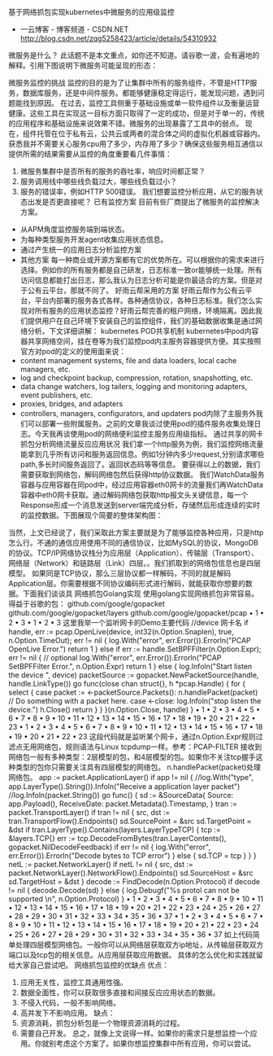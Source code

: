 


基于网络抓包实现kubernetes中微服务的应用级监控
 - 一云博客 - 博客频道 - CSDN.NET 
http://blog.csdn.net/zqg5258423/article/details/54310932


微服务是什么？
此话题不是本文重点，如你还不知道。请谷歌一波，会有遍地的解释。引用下图说明下微服务可能呈现的形态： 
 
微服务监控的挑战
监控的目的是为了让集群中所有的服务组件，不管是HTTP服务，数据库服务，还是中间件服务。都能够健康稳定得运行，能发现问题，遇到问题能找到原因。 
在过去，监控工具侧重于基础设施或单一软件组件以及衡量运营健康。这些工具在实现这一目标方面只取得了一定的成功，但是对于单一的，传统的应用程序和基础设施来说效果不错。微服务的出现暴露了工具中的弱点。 
现在，组件托管在位于私有云，公共云或两者的混合体之间的虚拟化机器或容器内。获悉我并不需要关心服务cpu用了多少，内存用了多少？确保这些服务相互通信以提供所需的结果需要从监控的角度重要看几件事情： 
1. 微服务集群中是否所有的服务的吞吐率，响应时间都正常？ 
2. 服务调用线中哪些线负载过大，哪些线负载过小？ 
3. 服务的错误率，例如HTTP 500错误。
我们想要监控分析应用，从它的服务状态出发是否更直接呢？
已有监控方案
目前有些厂商提出了微服务的监控解决方案。 
* 从APM角度监控服务端到端状态。 
* 为每种类型服务开发agent收集应用状态信息。 
* 通过产生统一的应用日志分析监控方案 
* 其他方案
每一种商业或开源方案都有它的优势所在。可以根据你的需求来进行选择。例如你的所有服务都是自己研发，日志标准一致or能够统一处理。所有访问信息都能打出日志，那么我认为日志分析可能是你最适合的方案。但是对于公有云平台，那就不同了。
好雨云帮采用的方案
好雨云帮作为公有云平台，平台内部署的服务各式各样。各种通信协议，各种日志标准。我们怎么实现对所有服务的应用状态监控？好雨云帮完善的租户网络，环境隔离。因此我们提供用户在自己环境下安装自己的监控组件，我们的基础数据收集是通过网络分析。下文详细讲解：
kubernetes POD共享机制
kubernetes中pod内容器共享网络空间，挂在卷等为我们监控pod内主服务容器提供方便。其实按照官方对pod的定义的使用面来说：
* content management systems, file and data loaders, local cache managers, etc.
* log and checkpoint backup, compression, rotation, snapshotting, etc.
* data change watchers, log tailers, logging and monitoring adapters, event publishers, etc.
* proxies, bridges, and adapters
* controllers, managers, configurators, and updaters
pod内除了主服务外我们可以部署一些附属服务。之前的文章我谈过使用pod的插件服务收集处理日志。今天我再谈使用pod的网络便利监控主服务应用级指标。
通过共享的网卡抓包分析网络流量反应应用状况
我们拿一个http服务为例，我们监控网络流量能拿到几乎所有访问和服务返回信息。例如1分钟内多少request,分别请求哪些path,多长时间服务返回了。返回状态码等等信息。 
要获得以上的数据，我们需要获取到网络包，解码网络包然后获得http协议数据。 
我们WatchData服务容器与应用容器在同pod中，经过应用容器eth0网卡的流量我们再WatchData容器中eth0网卡获取。通过解码网络包获取http报文头关键信息，每一个Response形成一个消息发送到server端完成分析，存储然后形成连续的实时的监控数据。下图展现个简要的整体架构图： 
  
当然，上文已经说了，我们采取此方案主要就是为了能够监控各种应用，只是http怎么行。不通的通信应用使用不同的通信协议，比如MySQL的协议，MongoDB的协议。TCP/IP网络协议栈分为应用层（Application）、传输层（Transport）、网络层（Network）和链路层（Link）四层。。我们抓取到的网络包信息也是四层模型。 
如果同是TCP协议，那么三层协议都一样解码，不同的就是解码Application层。你需要根据不同协议编码形式进行解码，就能获取你想要的数据。下面我们谈谈具
网络抓包Golang实现
使用golang实现网络抓包非常容易。得益于谷歌的包：
github.com/google/gopacket
github.com/google/gopacket/layers
github.com/google/gopacket/pcap
•	1
•	2
•	3
•	1
•	2
•	3
这里我举一个监听网卡的Demo主要代码
//device 网卡名
if handle, err := pcap.OpenLive(device, int32(n.Option.Snaplen), true, n.Option.TimeOut); err != nil {
            log.With("error", err.Error()).Errorln("PCAP OpenLive Error.")
            return 1
        } else if err := handle.SetBPFFilter(n.Option.Expr); err != nil { // optional
            log.With("error", err.Error()).Errorln("PCAP SetBPFFilter Error.", n.Option.Expr)
            return 1
        } else {
            log.Infoln("Start listen the device ", device)
            packetSource := gopacket.NewPacketSource(handle, handle.LinkType())
            go func(close chan struct{}, h *pcap.Handle) {
                for {
                    select {
                    case packet := <-packetSource.Packets():
                        n.handlePacket(packet) // Do something with a packet here.
                    case <-close:
                        log.Infoln("stop listen the device.")
                        h.Close()
                        return
                    }
                }
            }(n.Option.Close, handle)
        }
•	1
•	2
•	3
•	4
•	5
•	6
•	7
•	8
•	9
•	10
•	11
•	12
•	13
•	14
•	15
•	16
•	17
•	18
•	19
•	20
•	21
•	22
•	23
•	1
•	2
•	3
•	4
•	5
•	6
•	7
•	8
•	9
•	10
•	11
•	12
•	13
•	14
•	15
•	16
•	17
•	18
•	19
•	20
•	21
•	22
•	23
这段代码就是监听某个网卡，通过n.Option.Expr规则过滤点无用网络包，规则语法与Linux tcpdump一样。参考：PCAP-FILTER 
接收到网络包一般有多种类型：2层模型的包，和4层模型的包。如果你不关注tcp握手这种类型的包你只需要关注具有四层模型的网络包。 
n.handlePacket(packet)处理网络包。
app := packet.ApplicationLayer()
    if app != nil {
        //log.With("type", app.LayerType().String()).Infoln("Receive a application layer packet")
        //log.Infoln(packet.String())
        go func() {
            sd := &SourceData{
                Source:      app.Payload(),
                ReceiveDate: packet.Metadata().Timestamp,
            }
            tran := packet.TransportLayer()
            if tran != nil {
                src, dst := tran.TransportFlow().Endpoints()
                sd.SourcePoint = &src
                sd.TargetPoint = &dst
                if tran.LayerType().Contains(layers.LayerTypeTCP) {
                    tcp := &layers.TCP{}
                    err := tcp.DecodeFromBytes(tran.LayerContents(), gopacket.NilDecodeFeedback)
                    if err != nil {
                        log.With("error", err.Error()).Errorln("Decode bytes to TCP error")
                    } else {
                        sd.TCP = tcp
                    }
                }
            }
            netL := packet.NetworkLayer()
            if netL != nil {
                src, dst := packet.NetworkLayer().NetworkFlow().Endpoints()
                sd.SourceHost = &src
                sd.TargetHost = &dst
            }
            decode := FindDecode(n.Option.Protocol)
            if decode != nil {
                decode.Decode(sd)
            } else {
                log.Debugf("%s protol can not be supported \n", n.Option.Protocol)
            }
•	1
•	2
•	3
•	4
•	5
•	6
•	7
•	8
•	9
•	10
•	11
•	12
•	13
•	14
•	15
•	16
•	17
•	18
•	19
•	20
•	21
•	22
•	23
•	24
•	25
•	26
•	27
•	28
•	29
•	30
•	31
•	32
•	33
•	34
•	35
•	36
•	37
•	1
•	2
•	3
•	4
•	5
•	6
•	7
•	8
•	9
•	10
•	11
•	12
•	13
•	14
•	15
•	16
•	17
•	18
•	19
•	20
•	21
•	22
•	23
•	24
•	25
•	26
•	27
•	28
•	29
•	30
•	31
•	32
•	33
•	34
•	35
•	36
•	37
如上代码简单处理四层模型网络包。一般你可以从网络层获取双方ip地址，从传输层获取双方端口以及tcp包的相关信息。从应用层获取应用数据。 
具体的怎么优化和实践就留给大家自己尝试吧。
网络抓包监控的优缺点
优点： 
1. 应用无关性，监控工具通用性强。 
2. 数据全面性，你可以获取很多直接和间接反应应用状态的数据。 
3. 不侵入代码，一般不影响网络。 
4. 高并发下不影响应用。
缺点： 
1. 资源消耗，抓包分析包是一个物理资源消耗的过程。 
2. 需要自己开发。
总之，就像上文说得一样。如果你的需求只是想监控一个应用。你就别考虑这个方案了。如果你想监控集群中所有应用，你可以尝试。




